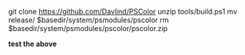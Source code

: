 

git clone https://github.com/Davlind/PSColor
unzip
tools/build.ps1
mv release/ $basedir/system/psmodules/pscolor
rm $basedir/system/psmodules/pscolor/pscolor.zip

**test the above**